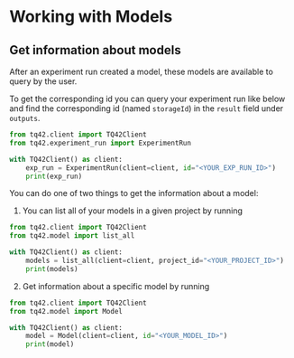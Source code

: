 # Working with Models

## Get information about models

After an experiment run created a model, these models are available to query by the user.

To get the corresponding id you can query your experiment run like below and find the corresponding id 
(named `storageId`) in the `result` field under `outputs`.

```python
from tq42.client import TQ42Client
from tq42.experiment_run import ExperimentRun

with TQ42Client() as client:
    exp_run = ExperimentRun(client=client, id="<YOUR_EXP_RUN_ID>")
    print(exp_run)
```

You can do one of two things to get the information about a model:

1. You can list all of your models in a given project by running

```python
from tq42.client import TQ42Client
from tq42.model import list_all

with TQ42Client() as client:
    models = list_all(client=client, project_id="<YOUR_PROJECT_ID>")
    print(models)
```

2. Get information about a specific model by running

```python
from tq42.client import TQ42Client
from tq42.model import Model

with TQ42Client() as client:
    model = Model(client=client, id="<YOUR_MODEL_ID>")
    print(model)
```